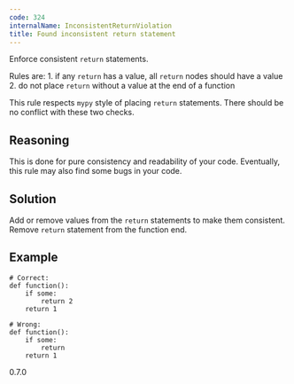 ```yaml
---
code: 324
internalName: InconsistentReturnViolation
title: Found inconsistent return statement
---
```


Enforce consistent `return` statements.

Rules are: 1. if any `return` has a value, all `return` nodes should
have a value 2. do not place `return` without a value at the end of a
function

This rule respects `mypy` style of placing `return` statements. There
should be no conflict with these two checks.

## Reasoning
This is done for pure consistency and readability of your code.
Eventually, this rule may also find some bugs in your code.

## Solution
Add or remove values from the `return` statements to make them
consistent. Remove `return` statement from the function end.

## Example

    # Correct:
    def function():
        if some:
            return 2
        return 1
    
    # Wrong:
    def function():
        if some:
            return
        return 1

<div class="versionadded">

0.7.0

</div>
